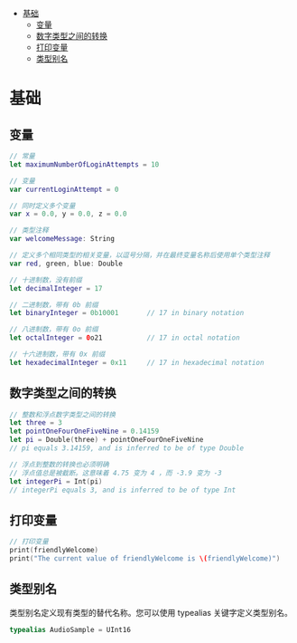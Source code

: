 <!-- @import "[TOC]" {cmd="toc" depthFrom=1 depthTo=6 orderedList=false} -->

<!-- code_chunk_output -->

- [基础](#基础)
  - [变量](#变量)
  - [数字类型之间的转换](#数字类型之间的转换)
  - [打印变量](#打印变量)
  - [类型别名](#类型别名)

<!-- /code_chunk_output -->

# 基础

## 变量

```swift
// 常量
let maximumNumberOfLoginAttempts = 10

// 变量
var currentLoginAttempt = 0

// 同时定义多个变量
var x = 0.0, y = 0.0, z = 0.0

// 类型注释
var welcomeMessage: String

// 定义多个相同类型的相关变量，以逗号分隔，并在最终变量名称后使用单个类型注释
var red, green, blue: Double
```

```swift
// 十进制数，没有前缀
let decimalInteger = 17

// 二进制数，带有 0b 前缀
let binaryInteger = 0b10001       // 17 in binary notation

// 八进制数，带有 0o 前缀
let octalInteger = 0o21           // 17 in octal notation

// 十六进制数，带有 0x 前缀
let hexadecimalInteger = 0x11     // 17 in hexadecimal notation
```

## 数字类型之间的转换

```swift
// 整数和浮点数字类型之间的转换
let three = 3
let pointOneFourOneFiveNine = 0.14159
let pi = Double(three) + pointOneFourOneFiveNine
// pi equals 3.14159, and is inferred to be of type Double

// 浮点到整数的转换也必须明确
// 浮点值总是被截断。这意味着 4.75 变为 4 ，而 -3.9 变为 -3
let integerPi = Int(pi)
// integerPi equals 3, and is inferred to be of type Int
```

## 打印变量

```swift
// 打印变量
print(friendlyWelcome)
print("The current value of friendlyWelcome is \(friendlyWelcome)")
```

## 类型别名

类型别名定义现有类型的替代名称。您可以使用 typealias 关键字定义类型别名。

```swift
typealias AudioSample = UInt16
```
